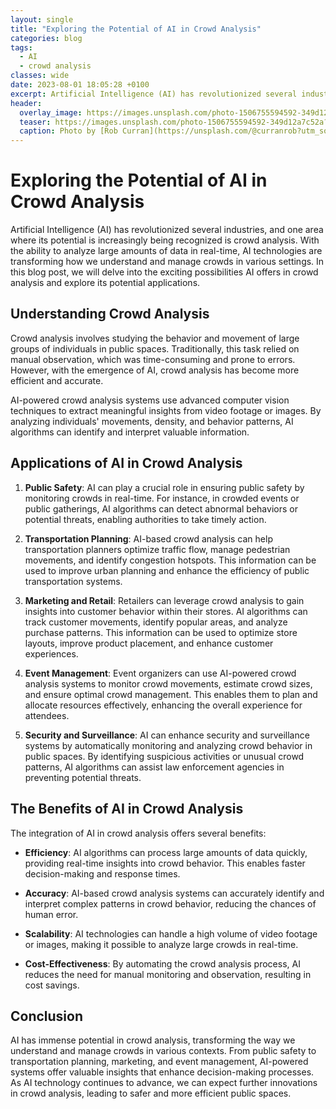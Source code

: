 ```yaml
---
layout: single
title: "Exploring the Potential of AI in Crowd Analysis"
categories: blog
tags:
  - AI
  - crowd analysis
classes: wide
date: 2023-08-01 18:05:28 +0100
excerpt: Artificial Intelligence (AI) has revolutionized several industries, and one area where its potential is increasingly being recognized is crowd analysis.
header:
  overlay_image: https://images.unsplash.com/photo-1506755594592-349d12a7c52a?crop=entropy&cs=tinysrgb&fit=max&fm=jpg&ixid=M3w0Nzk0ODB8MHwxfHNlYXJjaHw1fHxBSSUyQyUyMGNyb3dkJTIwYW5hbHlzaXN8ZW58MHwwfHx8MTY5MDkwNTkyMXww&ixlib=rb-4.0.3&q=80&w=1080
  teaser: https://images.unsplash.com/photo-1506755594592-349d12a7c52a?crop=entropy&cs=tinysrgb&fit=max&fm=jpg&ixid=M3w0Nzk0ODB8MHwxfHNlYXJjaHw1fHxBSSUyQyUyMGNyb3dkJTIwYW5hbHlzaXN8ZW58MHwwfHx8MTY5MDkwNTkyMXww&ixlib=rb-4.0.3&q=80&w=400
  caption: Photo by [Rob Curran](https://unsplash.com/@curranrob?utm_source=peoplecounter&utm_medium=referral) on [Unsplash](https://unsplash.com/?utm_source=peoplecounter&utm_medium=referral)
---
```


# Exploring the Potential of AI in Crowd Analysis

Artificial Intelligence (AI) has revolutionized several industries, and one area where its potential is increasingly being recognized is crowd analysis. With the ability to analyze large amounts of data in real-time, AI technologies are transforming how we understand and manage crowds in various settings. In this blog post, we will delve into the exciting possibilities AI offers in crowd analysis and explore its potential applications.

## Understanding Crowd Analysis

Crowd analysis involves studying the behavior and movement of large groups of individuals in public spaces. Traditionally, this task relied on manual observation, which was time-consuming and prone to errors. However, with the emergence of AI, crowd analysis has become more efficient and accurate.

AI-powered crowd analysis systems use advanced computer vision techniques to extract meaningful insights from video footage or images. By analyzing individuals' movements, density, and behavior patterns, AI algorithms can identify and interpret valuable information.

## Applications of AI in Crowd Analysis

1. **Public Safety**: AI can play a crucial role in ensuring public safety by monitoring crowds in real-time. For instance, in crowded events or public gatherings, AI algorithms can detect abnormal behaviors or potential threats, enabling authorities to take timely action.

2. **Transportation Planning**: AI-based crowd analysis can help transportation planners optimize traffic flow, manage pedestrian movements, and identify congestion hotspots. This information can be used to improve urban planning and enhance the efficiency of public transportation systems.

3. **Marketing and Retail**: Retailers can leverage crowd analysis to gain insights into customer behavior within their stores. AI algorithms can track customer movements, identify popular areas, and analyze purchase patterns. This information can be used to optimize store layouts, improve product placement, and enhance customer experiences.

4. **Event Management**: Event organizers can use AI-powered crowd analysis systems to monitor crowd movements, estimate crowd sizes, and ensure optimal crowd management. This enables them to plan and allocate resources effectively, enhancing the overall experience for attendees.

5. **Security and Surveillance**: AI can enhance security and surveillance systems by automatically monitoring and analyzing crowd behavior in public spaces. By identifying suspicious activities or unusual crowd patterns, AI algorithms can assist law enforcement agencies in preventing potential threats.

## The Benefits of AI in Crowd Analysis

The integration of AI in crowd analysis offers several benefits:

- **Efficiency**: AI algorithms can process large amounts of data quickly, providing real-time insights into crowd behavior. This enables faster decision-making and response times.

- **Accuracy**: AI-based crowd analysis systems can accurately identify and interpret complex patterns in crowd behavior, reducing the chances of human error.

- **Scalability**: AI technologies can handle a high volume of video footage or images, making it possible to analyze large crowds in real-time.

- **Cost-Effectiveness**: By automating the crowd analysis process, AI reduces the need for manual monitoring and observation, resulting in cost savings.

## Conclusion

AI has immense potential in crowd analysis, transforming the way we understand and manage crowds in various contexts. From public safety to transportation planning, marketing, and event management, AI-powered systems offer valuable insights that enhance decision-making processes. As AI technology continues to advance, we can expect further innovations in crowd analysis, leading to safer and more efficient public spaces.